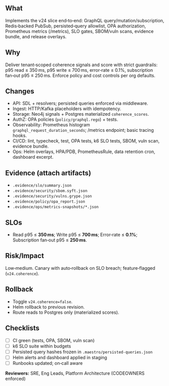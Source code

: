 ## What

Implements the v24 slice end‑to‑end: GraphQL query/mutation/subscription, Redis‑backed PubSub, persisted‑query allowlist, OPA authorization, Prometheus metrics (/metrics), SLO gates, SBOM/vuln scans, evidence bundle, and release overlays.

## Why

Deliver tenant‑scoped coherence signals and score with strict guardrails: p95 read ≤ 350 ms, p95 write ≤ 700 ms, error‑rate ≤ 0.1%, subscription fan‑out p95 ≤ 250 ms. Enforce policy and cost controls per org defaults.

## Changes

* API: SDL + resolvers; persisted queries enforced via middleware.
* Ingest: HTTP/Kafka placeholders with idempotency.
* Storage: Neo4j signals + Postgres materialized `coherence_scores`.
* AuthZ: OPA policies (`policy/graphql.rego`) + tests.
* Observability: Prometheus histogram `graphql_request_duration_seconds`; /metrics endpoint; basic tracing hooks.
* CI/CD: lint, typecheck, test, OPA tests, k6 SLO tests, SBOM, vuln scan, evidence bundle.
* Ops: Helm overlays, HPA/PDB, PrometheusRule, data retention cron, dashboard excerpt.

## Evidence (attach artifacts)

* `.evidence/slo/summary.json`
* `.evidence/security/sbom.syft.json`
* `.evidence/security/vulns.grype.json`
* `.evidence/policy/opa_report.json`
* `.evidence/ops/metrics-snapshots/*.json`

## SLOs

* Read p95 ≤ **350 ms**; Write p95 ≤ **700 ms**; Error‑rate ≤ **0.1%**; Subscription fan‑out p95 ≤ **250 ms**.

## Risk/Impact

Low‑medium. Canary with auto‑rollback on SLO breach; feature‑flagged (`v24.coherence`).

## Rollback

* Toggle `v24.coherence=false`.
* Helm rollback to previous revision.
* Route reads to Postgres only (materialized scores).

## Checklists

* [ ] CI green (tests, OPA, SBOM, vuln scan)
* [ ] k6 SLO suite within budgets
* [ ] Persisted query hashes frozen in `.maestro/persisted-queries.json`
* [ ] Helm alerts and dashboard applied in staging
* [ ] Runbooks updated; on‑call aware

**Reviewers:** SRE, Eng Leads, Platform Architecture (CODEOWNERS enforced)
